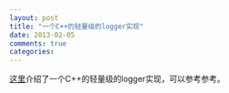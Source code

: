 ```yaml
---
layout: post
title: "一个C++的轻量级的logger实现"
date: 2013-02-05
comments: true
categories: 
---
```

<p><a href="http://www.drdobbs.com/cpp/a-lightweight-logger-for-c/240147505?pgno=1">这里</a>介绍了一个C++的轻量级的logger实现，可以参考参考。</p>